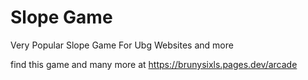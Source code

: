 # Slope Game
Very Popular Slope Game For Ubg Websites and more

find this game and many more at https://brunysixls.pages.dev/arcade
